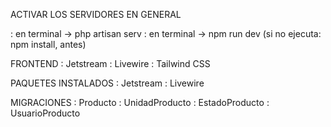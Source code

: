 ACTIVAR LOS SERVIDORES EN GENERAL

: en terminal -> php artisan serv
: en terminal -> npm run dev (si no ejecuta: npm install, antes)

FRONTEND
: Jetstream
: Livewire
: Tailwind CSS

PAQUETES INSTALADOS
: Jetstream
: Livewire

MIGRACIONES
: Producto
: UnidadProducto
: EstadoProducto
: UsuarioProducto

